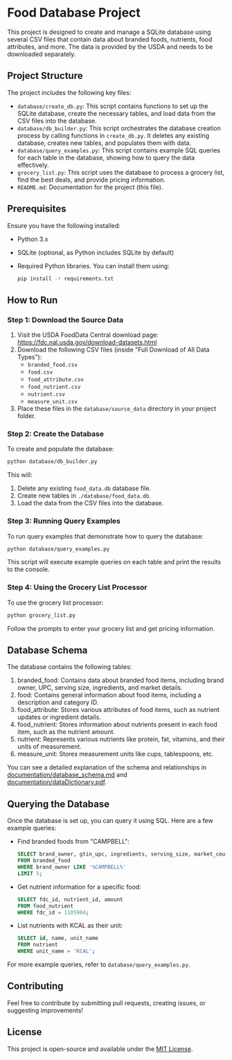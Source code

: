 # Food Database Project

This project is designed to create and manage a SQLite database using several CSV files that contain data about branded foods, nutrients, food attributes, and more. The data is provided by the USDA and needs to be downloaded separately.

## Project Structure

The project includes the following key files:

- `database/create_db.py`: This script contains functions to set up the SQLite database, create the necessary tables, and load data from the CSV files into the database.
- `database/db_builder.py`: This script orchestrates the database creation process by calling functions in `create_db.py`. It deletes any existing database, creates new tables, and populates them with data.
- `database/query_examples.py`: This script contains example SQL queries for each table in the database, showing how to query the data effectively.
- `grocery_list.py`: This script uses the database to process a grocery list, find the best deals, and provide pricing information.
- `README.md`: Documentation for the project (this file).

## Prerequisites

Ensure you have the following installed:

- Python 3.x
- SQLite (optional, as Python includes SQLite by default)
- Required Python libraries. You can install them using:

  ```bash
  pip install -r requirements.txt
  ```

## How to Run

### Step 1: Download the Source Data

1. Visit the USDA FoodData Central download page: <https://fdc.nal.usda.gov/download-datasets.html>
2. Download the following CSV files (inside "Full Download of All Data Types"):
   - `branded_food.csv`
   - `food.csv`
   - `food_attribute.csv`
   - `food_nutrient.csv`
   - `nutrient.csv`
   - `measure_unit.csv`
3. Place these files in the `database/source_data` directory in your project folder.

### Step 2: Create the Database

To create and populate the database:

```bash
python database/db_builder.py
```

This will:

1. Delete any existing `food_data.db` database file.
2. Create new tables in `./database/food_data.db`.
3. Load the data from the CSV files into the database.

### Step 3: Running Query Examples

To run query examples that demonstrate how to query the database:

```bash
python database/query_examples.py
```

This script will execute example queries on each table and print the results to the console.

### Step 4: Using the Grocery List Processor

To use the grocery list processor:

```bash
python grocery_list.py
```

Follow the prompts to enter your grocery list and get pricing information.

## Database Schema

The database contains the following tables:

1. branded_food: Contains data about branded food items, including brand owner, UPC, serving size, ingredients, and market details.
2. food: Contains general information about food items, including a description and category ID.
3. food_attribute: Stores various attributes of food items, such as nutrient updates or ingredient details.
4. food_nutrient: Stores information about nutrients present in each food item, such as the nutrient amount.
5. nutrient: Represents various nutrients like protein, fat, vitamins, and their units of measurement.
6. measure_unit: Stores measurement units like cups, tablespoons, etc.

You can see a detailed explanation of the schema and relationships in [documentation/database_schema.md](documentation/database_schema.md) and [documentation/dataDictionary.pdf](documentation/dataDictionary.pdf).

## Querying the Database

Once the database is set up, you can query it using SQL. Here are a few example queries:

- Find branded foods from "CAMPBELL":

  ```sql
  SELECT brand_owner, gtin_upc, ingredients, serving_size, market_country
  FROM branded_food
  WHERE brand_owner LIKE '%CAMPBELL%'
  LIMIT 5;
  ```

- Get nutrient information for a specific food:

  ```sql
  SELECT fdc_id, nutrient_id, amount
  FROM food_nutrient
  WHERE fdc_id = 1105904;
  ```

- List nutrients with KCAL as their unit:

  ```sql
  SELECT id, name, unit_name
  FROM nutrient
  WHERE unit_name = 'KCAL';
  ```

For more example queries, refer to `database/query_examples.py`.

## Contributing

Feel free to contribute by submitting pull requests, creating issues, or suggesting improvements!

## License

This project is open-source and available under the [MIT License](LICENSE).
